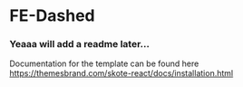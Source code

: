 # FE-Dashed
### Yeaaa will add a readme later... 


Documentation for the template can be found here 
https://themesbrand.com/skote-react/docs/installation.html